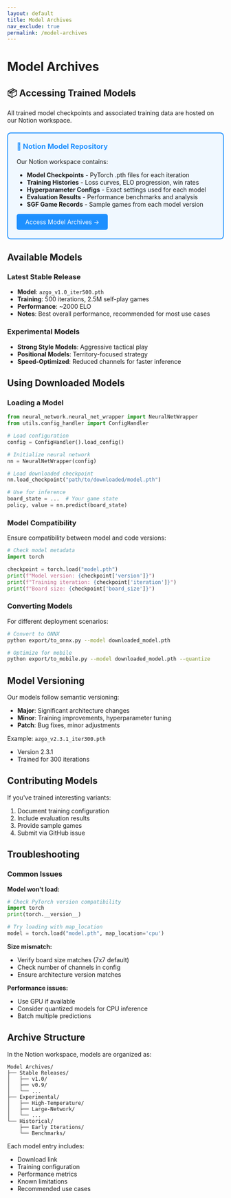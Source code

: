 ```yaml
---
layout: default
title: Model Archives
nav_exclude: true
permalink: /model-archives
---
```


# Model Archives

## 📦 Accessing Trained Models

All trained model checkpoints and associated training data are hosted on our Notion workspace.

<div style="background-color: #f0f8ff; border: 2px solid #1e90ff; border-radius: 8px; padding: 20px; margin: 20px 0;">
  <h3 style="margin-top: 0; color: #1e90ff;">🔗 Notion Model Repository</h3>
  <p>Our Notion workspace contains:</p>
  <ul>
    <li><strong>Model Checkpoints</strong> - PyTorch .pth files for each iteration</li>
    <li><strong>Training Histories</strong> - Loss curves, ELO progression, win rates</li>
    <li><strong>Hyperparameter Configs</strong> - Exact settings used for each model</li>
    <li><strong>Evaluation Results</strong> - Performance benchmarks and analysis</li>
    <li><strong>SGF Game Records</strong> - Sample games from each model version</li>
  </ul>
  <a href="https://harrisonleath.notion.site/ML-TCU-d58eaa8cde34425fae64342f42cc8f67" target="_blank" style="background-color: #1e90ff; color: white; padding: 10px 20px; text-decoration: none; border-radius: 5px; display: inline-block;">Access Model Archives →</a>
</div>

## Available Models

### Latest Stable Release
- **Model**: `azgo_v1.0_iter500.pth`
- **Training**: 500 iterations, 2.5M self-play games
- **Performance**: ~2000 ELO
- **Notes**: Best overall performance, recommended for most use cases

### Experimental Models
- **Strong Style Models**: Aggressive tactical play
- **Positional Models**: Territory-focused strategy
- **Speed-Optimized**: Reduced channels for faster inference

## Using Downloaded Models

### Loading a Model

```python
from neural_network.neural_net_wrapper import NeuralNetWrapper
from utils.config_handler import ConfigHandler

# Load configuration
config = ConfigHandler().load_config()

# Initialize neural network
nn = NeuralNetWrapper(config)

# Load downloaded checkpoint
nn.load_checkpoint("path/to/downloaded/model.pth")

# Use for inference
board_state = ...  # Your game state
policy, value = nn.predict(board_state)
```

### Model Compatibility

Ensure compatibility between model and code versions:

```python
# Check model metadata
import torch

checkpoint = torch.load("model.pth")
print(f"Model version: {checkpoint['version']}")
print(f"Training iteration: {checkpoint['iteration']}")
print(f"Board size: {checkpoint['board_size']}")
```

### Converting Models

For different deployment scenarios:

```bash
# Convert to ONNX
python export/to_onnx.py --model downloaded_model.pth

# Optimize for mobile
python export/to_mobile.py --model downloaded_model.pth --quantize
```

## Model Versioning

Our models follow semantic versioning:
- **Major**: Significant architecture changes
- **Minor**: Training improvements, hyperparameter tuning
- **Patch**: Bug fixes, minor adjustments

Example: `azgo_v2.3.1_iter300.pth`
- Version 2.3.1
- Trained for 300 iterations

## Contributing Models

If you've trained interesting variants:
1. Document training configuration
2. Include evaluation results
3. Provide sample games
4. Submit via GitHub issue

## Troubleshooting

### Common Issues

**Model won't load:**
```python
# Check PyTorch version compatibility
import torch
print(torch.__version__)

# Try loading with map_location
model = torch.load("model.pth", map_location='cpu')
```

**Size mismatch:**
- Verify board size matches (7x7 default)
- Check number of channels in config
- Ensure architecture version matches

**Performance issues:**
- Use GPU if available
- Consider quantized models for CPU inference
- Batch multiple predictions

## Archive Structure

In the Notion workspace, models are organized as:
```
Model Archives/
├── Stable Releases/
│   ├── v1.0/
│   ├── v0.9/
│   └── ...
├── Experimental/
│   ├── High-Temperature/
│   ├── Large-Network/
│   └── ...
└── Historical/
    ├── Early Iterations/
    └── Benchmarks/
```

Each model entry includes:
- Download link
- Training configuration
- Performance metrics
- Known limitations
- Recommended use cases